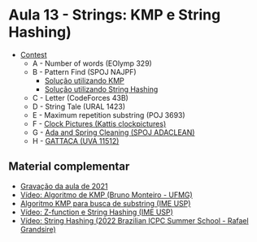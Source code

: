 # Aula 13 - Strings: KMP e String Hashing)

- [Contest](https://vjudge.net/contest/504720)
    - A - Number of words (EOlymp 329)
    - B - Pattern Find (SPOJ NAJPF)
        - [Solução utilizando KMP](./Códigos/kmp_pattern_find.cpp)
        - [Solução utilizando String Hashing](./Códigos/hash_pattern_find.cpp)
    - C - Letter (CodeForces 43B)
    - D - String Tale (URAL 1423)
    - E - Maximum repetition substring (POJ 3693)
    - F - [Clock Pictures (Kattis clockpictures)](./Códigos/F_ClockPicture.cpp)
    - G - [Ada and Spring Cleaning (SPOJ ADACLEAN)](./Códigos/G_AdaSpringCleaning.cpp)
    - H - [GATTACA (UVA 11512)](./Códigos/H_GATTACA.cpp)

<h2>Material complementar</h2>

- [Gravação da aula de 2021](https://youtu.be/p6vgDAtnhXc)
- [Vídeo: Algoritmo de KMP (Bruno Monteiro - UFMG)](https://www.youtube.com/watch?v=RXISWaGmYW8)
- [Algoritmo KMP para busca de substring (IME USP)](https://www.ime.usp.br/~pf/estruturas-de-dados/aulas/kmp.html)
- [Vídeo: Z-function e String Hashing (IME USP)](https://www.youtube.com/watch?v=bEz4HMIsSOQ)
- [Vídeo: String Hashing (2022 Brazilian ICPC Summer School - Rafael Grandsire)](https://www.youtube.com/watch?v=GljtFiQELps&t=676s)
